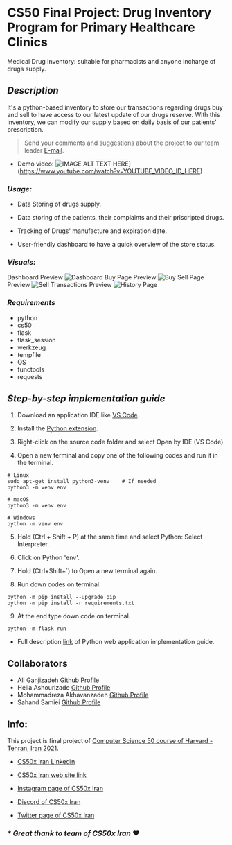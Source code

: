 # CS50 Final Project: Drug Inventory Program for Primary Healthcare Clinics 

Medical Drug Inventory: suitable for pharmacists and anyone incharge of drugs supply. 

## ***Description***

It's a python-based inventory to store our transactions regarding drugs buy and sell to have access to our latest update of our drugs reserve. With this inventory, we can modify our supply based on daily basis of our patients' prescription. 

> Send your comments and suggestions about the project to our team leader [E-mail](mailto:magnooj@gmail.com).

- Demo video:
![IMAGE ALT TEXT HERE](https://img.youtube.com/vi/YOUTUBE_VIDEO_ID_HERE/0.jpg)](https://www.youtube.com/watch?v=YOUTUBE_VIDEO_ID_HERE)

### ***Usage:***

- Data Storing of drugs supply.

- Data storing of the patients, their complaints and their priscripted drugs.

- Tracking of Drugs' manufacture and expiration date.

- User-friendly dashboard to have a quick overview of the store status.

### ***Visuals:***
Dashboard Preview
![Dashboard](https://s4.uupload.ir/files/screenshot_(98)_mj5v.png)
Buy Page Preview
![Buy](https://s4.uupload.ir/files/screenshot_(99)_9ao.png)
Sell Page Preview
![Sell](https://s4.uupload.ir/files/screenshot_(100)_u3q9.png)
Transactions Preview
![History Page](https://s4.uupload.ir/files/screenshot_(101)_7q2b.png)

### ***Requirements***

- python
- cs50
- flask
- flask_session
- werkzeug
- tempfile
- OS
- functools
- requests

## ***Step-by-step implementation guide***

1. Download an application IDE like [VS Code](https://code.visualstudio.com/Download).

2. Install the [Python extension](https://marketplace.visualstudio.com/items?itemName=ms-python.python).

3. Right-click on the source code folder and select Open by IDE (VS Code).

4. Open a new terminal and copy one of the following codes and run it in the terminal.

```
# Linux
sudo apt-get install python3-venv    # If needed
python3 -m venv env

# macOS
python3 -m venv env

# Windows
python -m venv env
```

5. Hold (Ctrl + Shift + P) at the same time and select Python: Select Interpreter.

6. Click on Python 'env'.

7. Hold (Ctrl+Shift+`) to Open a new terminal again.

8. Run down codes on terminal.

```
python -m pip install --upgrade pip
python -m pip install -r requirements.txt

```

9. At the end type down code on terminal.

```
python -m flask run
```
- Full description [link](https://code.visualstudio.com/docs/python/tutorial-flask) of Python web application implementation guide.
## Collaborators
- Ali Ganjizadeh [Github Profile](https://github.com/magnooj)
- Helia Ashourizade [Github Profile](https://github.com/Heliaaz)
- Mohammadreza Akhavanzadeh [Github Profile](https://github.com/Alien1808)
- Sahand Samiei [Github Profile](https://github.com/sahandsamiei)
## Info:

This project is final project of [Computer Science 50 course of Harvard - Tehran, Iran 2021](https://cs50.harvard.edu/).

- [CS50x Iran Linkedin](https://www.linkedin.com/company/cs50xiran)

- [CS50x Iran web site link](https://cs50x.ir)

- [Instagram page of CS50x Iran](https://www.instagram.com/cs50xiran)

- [Discord of CS50x Iran](https://discord.gg/H3uAcuQDAq)

- [Twitter page of CS50x Iran](https://twitter.com/cs50xiran)
### ***\* Great thank to team of CS50x Iran*** ❤
